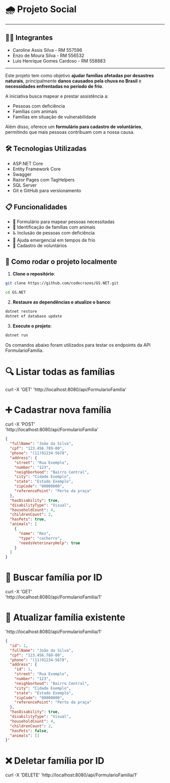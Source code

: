 # 🌧️ Projeto Social

---

## 👨‍💻 Integrantes

- Caroline Assis Silva - RM 557596  
- Enzo de Moura Silva - RM 556532  
- Luis Henrique Gomes Cardoso - RM 558883  

---

Este projeto tem como objetivo **ajudar famílias afetadas por desastres naturais**, principalmente **danos causados pela chuva no Brasil** e **necessidades enfrentadas no período de frio**.

A iniciativa busca mapear e prestar assistência a:
- Pessoas com deficiência
- Famílias com animais
- Famílias em situação de vulnerabilidade

Além disso, oferece um **formulário para cadastro de voluntários**, permitindo que mais pessoas contribuam com a nossa causa.

## 🛠️ Tecnologias Utilizadas

- ASP.NET Core
- Entity Framework Core
- Swagger 
- Razor Pages com TagHelpers
- SQL Server
- Git e GitHub para versionamento

## 📋 Funcionalidades

- 📄 Formulário para mapear pessoas necessitadas
- 🐶 Identificação de famílias com animais
- ♿ Inclusão de pessoas com deficiência
- 🧤 Ajuda emergencial em tempos de frio
- 🙋 Cadastro de voluntários

## 🚀 Como rodar o projeto localmente

1. **Clone o repositório**:

```bash
git clone https://github.com/codecrazes/GS.NET.git

cd GS.NET
```
2. **Restaure as dependências e atualize o banco**:
```bash
dotnet restore
dotnet ef database update
```
3. **Execute o projeto**:

```bash
dotnet run
```

Os comandos abaixo foram utilizados para testar os endpoints da API FormularioFamilia.
# 🔍 Listar todas as famílias
curl -X 'GET' 
  'http://localhost:8080/api/FormularioFamilia' 


# ➕ Cadastrar nova família
curl -X 'POST' \
  'http://localhost:8080/api/FormularioFamilia'

```json
{
  "fullName": "João da Silva",
  "cpf": "123.456.789-00",
  "phone": "(11)91234-5678",
  "address": {
    "street": "Rua Exemplo",
    "number": "123",
    "neighborhood": "Bairro Central",
    "city": "Cidade Exemplo",
    "state": "Estado Exemplo",
    "zipCode": "00000000",
    "referencePoint": "Perto da praça"
  },
  "hasDisability": true,
  "disabilityType": "Visual",
  "householdCount": 4,
  "childrenCount": 2,
  "hasPets": true,
  "animals": [
    {
      "name": "Rex",
      "type": "cachorro",
      "needsVeterinaryHelp": true
    }
  ]
}

```

# 🔎 Buscar família por ID
curl -X 'GET' \
  'http://localhost:8080/api/FormularioFamilia/1' 


# 🔄 Atualizar família existente
  'http://localhost:8080/api/FormularioFamilia/1' 
  ```json
{
    "id": 1,
    "fullName": "João da Silva",
    "cpf": "123.456.789-00",
    "phone": "(11)91234-5678",
    "address": {
      "id": 1,
      "street": "Rua Exemplo",
      "number": "123",
      "neighborhood": "Bairro Central",
      "city": "Cidade Exemplo",
      "state": "Estado Exemplo",
      "zipCode": "00000000",
      "referencePoint": "Perto da praça"
    },
    "hasDisability": true,
    "disabilityType": "Visual",
    "householdCount": 4,
    "childrenCount": 2,
    "hasPets": false,
    "animals": []
  }'
  ```

# ❌ Deletar família por ID
curl -X 'DELETE' 
  'http://localhost:8080/api/FormularioFamilia/1' 


